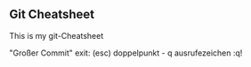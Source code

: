 ## Git Cheatsheet

This is my git-Cheatsheet

"Großer Commit" exit: (esc) doppelpunkt - q ausrufezeichen :q!
